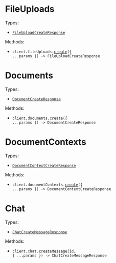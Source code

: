 # FileUploads

Types:

- <code><a href="./src/resources/file-uploads.ts">FileUploadCreateResponse</a></code>

Methods:

- <code title="post /file-uploads">client.fileUploads.<a href="./src/resources/file-uploads.ts">create</a>({ ...params }) -> FileUploadCreateResponse</code>

# Documents

Types:

- <code><a href="./src/resources/documents.ts">DocumentCreateResponse</a></code>

Methods:

- <code title="post /documents">client.documents.<a href="./src/resources/documents.ts">create</a>({ ...params }) -> DocumentCreateResponse</code>

# DocumentContexts

Types:

- <code><a href="./src/resources/document-contexts.ts">DocumentContextCreateResponse</a></code>

Methods:

- <code title="post /document-contexts">client.documentContexts.<a href="./src/resources/document-contexts.ts">create</a>({ ...params }) -> DocumentContextCreateResponse</code>

# Chat

Types:

- <code><a href="./src/resources/chat.ts">ChatCreateMessageResponse</a></code>

Methods:

- <code title="post /chat/{id}/messages">client.chat.<a href="./src/resources/chat.ts">createMessage</a>(id, { ...params }) -> ChatCreateMessageResponse</code>
